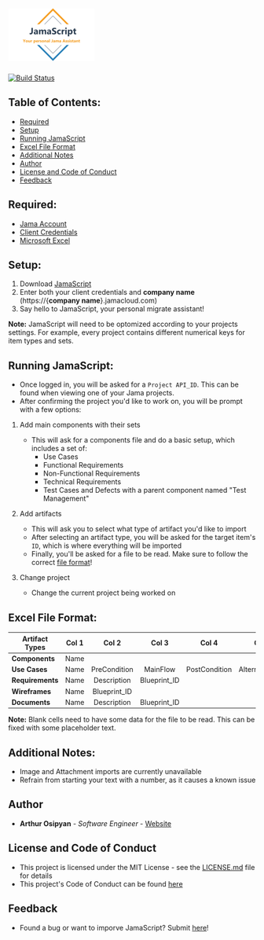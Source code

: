 # ![](https://raw.githubusercontent.com/arthurosipyan/JamaScript/master/logo/JamaScriptLogo.PNG "JamaScript")

[![Build Status](https://travis-ci.com/arthurosipyan/JamaScript.svg?branch=master)](https://travis-ci.com/arthurosipyan/JamaScript)

## Table of Contents:
- [Required](https://github.com/arthurosipyan/JamaScript#required) 
- [Setup](https://github.com/arthurosipyan/JamaScript#setup) 
- [Running JamaScript](https://github.com/arthurosipyan/JamaScript#running-jamascript)
- [Excel File Format](https://github.com/arthurosipyan/JamaScript#excel-file-format)
- [Additional Notes](https://github.com/arthurosipyan/JamaScript#additional-notes)
- [Author](https://github.com/arthurosipyan/JamaScript#author)
- [License and Code of Conduct](https://github.com/arthurosipyan/JamaScript#license-and-code-of-conduct)
- [Feedback](https://github.com/arthurosipyan/JamaScript#feedback)


## Required:
- [Jama Account](https://www.jamasoftware.com/get-started/) 
- [Client Credentials](http://help.jamasoftware.com/ah/en/get-started/manage-your-profile/set-api-credentials.html) 
- [Microsoft Excel](https://www.microsoft.com/en-us/store/b/excel-2016?&OCID=AID718530_SEM_xnbrT3OI&gclid=EAIaIQobChMIrq6vo7eS3QIVl1cNCh2kFAvLEAAYASAAEgJdYfD_BwE)

## Setup:

1. Download [JamaScript](https://github.com/arthurosipyan/JamaScript/releases/download/v0.5.1-alpha/JamaScript.exe)
4. Enter both your client credentials and **company name** (https://{**company name**}.jamacloud.com)
5. Say hello to JamaScript, your personal migrate assistant!

**Note:** JamaScript will need to be optomized according to your projects settings. For example, every project contains different numerical keys for item types and sets.

## Running JamaScript:
- Once logged in, you will be asked for a ```Project API_ID```. This can be found when viewing one of your Jama projects.
- After confirming the project you'd like to work on, you will be prompt with a few options:

1. Add main components with their sets
    - This will ask for a components file and do a basic setup, which includes a set of:
        - Use Cases
        - Functional Requirements
        - Non-Functional Requirements
        - Technical Requirements
        - Test Cases and Defects with a parent component named "Test Management"

2. Add artifacts
    - This will ask you to select what type of artifact you'd like to import
    - After selecting an artifact type, you will be asked for the target item's ```ID```, which is where everything will be imported
    - Finally, you'll be asked for a file to be read. Make sure to follow the correct [file format](https://github.com/arthurosipyan/JamaScript#excel-file-format)!

3. Change project
    - Change the current project being worked on

## Excel File Format:

| Artifact Types     | Col 1 | Col 2        | Col 3        | Col 4         | Col 5          | Col 6        |
| -------------------|:-----:|:------------:|:------------:|:-------------:|:--------------:|:------------:|
| **Components**     | Name  |              |              |               |                |              |
| **Use Cases**      | Name  | PreCondition | MainFlow     | PostCondition | AlternateFlows | Blueprint_ID |
| **Requirements**   | Name  | Description  | Blueprint_ID |               |                |              |
| **Wireframes**     | Name  | Blueprint_ID |              |               |                |              |
| **Documents**      | Name  | Description  | Blueprint_ID |               |                |              |
    
**Note:** Blank cells need to have some data for the file to be read. This can be fixed with some placeholder text.


## Additional Notes:

- Image and Attachment imports are currently unavailable
- Refrain from starting your text with a number, as it causes a known issue

## Author

* **Arthur Osipyan** - *Software Engineer* - [Website](https://www.arthurosipyan.me)


## License and Code of Conduct

- This project is licensed under the MIT License - see the [LICENSE.md](https://github.com/arthurosipyan/JamaScript/blob/master/LICENSE) file for details
- This project's Code of Conduct can be found [here](https://github.com/arthurosipyan/JamaScript/blob/master/CODE_OF_CONDUCT.md)

## Feedback

- Found a bug or want to imporve JamaScript? Submit [here](https://github.com/arthurosipyan/JamaScript/issues)!
